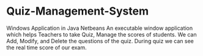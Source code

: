 # Quiz-Management-System
Windows Application in Java Netbeans
An executable window application which helps Teachers to take Quiz, Manage the scores of students.
We can Add, Modify, and Delete the questions of the quiz.
During quiz we can see the real time score of our exam.
